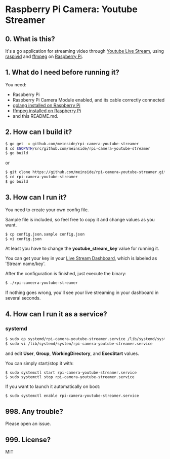 # Raspberry Pi Camera: Youtube Streamer

## 0. What is this?

It's a go application for streaming video through [Youtube Live Stream](https://www.youtube.com/live_dashboard), using [raspivid](https://www.raspberrypi.org/documentation/usage/camera/raspicam/raspivid.md) and [ffmpeg](https://ffmpeg.org/) on [Raspberry Pi](https://www.raspberrypi.org/).

## 1. What do I need before running it?

You need:

* Raspberry Pi
* Raspberry Pi Camera Module enabled, and its cable correctly connected
* [golang installed on Raspberry Pi](https://github.com/meinside/rpi-configs/blob/master/bin/prep_go.sh)
* [ffmpeg installed on Raspberry Pi](https://github.com/meinside/rpi-configs/blob/master/bin/prep_ffmpeg.sh)
* and this README.md.

## 2. How can I build it?

```bash
$ go get -u github.com/meinside/rpi-camera-youtube-streamer
$ cd $GOPATH/src/github.com/meinside/rpi-camera-youtube-streamer
$ go build
```

or

```bash
$ git clone https://github.com/meinside/rpi-camera-youtube-streamer.git
$ cd rpi-camera-youtube-streamer
$ go build
```

## 3. How can I run it?

You need to create your own config file.

Sample file is included, so feel free to copy it and change values as you want.

```bash
$ cp config.json.sample config.json
$ vi config.json
```

At least you have to change the **youtube_stream_key** value for running it.

You can get your key in your [Live Stream Dashboard](https://www.youtube.com/live_dashboard), which is labeled as 'Stream name/key'.

After the configuration is finished, just execute the binary:

```bash
$ ./rpi-cameera-youtube-streamer
```

If nothing goes wrong, you'll see your live streaming in your dashboard in several seconds.

## 4. How can I run it as a service?

### systemd

```bash
$ sudo cp systemd/rpi-camera-youtube-streamer.service /lib/systemd/system/
$ sudo vi /lib/systemd/system/rpi-camera-youtube-streamer.service
```

and edit **User**, **Group**, **WorkingDirectory**, and **ExecStart** values.

You can simply start/stop it with:

```
$ sudo systemctl start rpi-camera-youtube-streamer.service
$ sudo systemctl stop rpi-camera-youtube-streamer.service
```

If you want to launch it automatically on boot:

```bash
$ sudo systemctl enable rpi-camera-youtube-streamer.service
```

## 998. Any trouble?

Please open an issue.

## 999. License?

MIT
